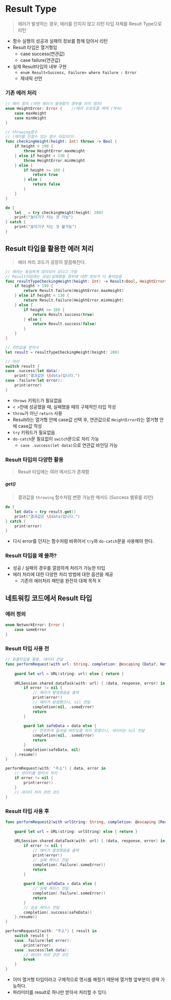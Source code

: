 # Result Type

> 에러가 발생하는 경우, 에러를 던지지 않고 리턴 타입 자체를 Result Type으로 리턴
- 함수 실행의 성공과 실패의 정보를 함께 담아서 리턴
- Result 타입은 열거형임
	- case success(연관값)
	- case failure(연관값)
- 실제 Result타입의 내부 구현
	- `enum Result<Success, Failure> where Failure : Error`
	- 제네릭 선언

### 기존 에러 처리
```swift
// 에러 정의 (어떤 에러가 발생할지 경우를 미리 정의)
enum HeightError: Error {    //에러 프로토콜 채택 (약속)
    case maxHeight
    case minHeight
}

// throwing함수
// (에러를 던잘수 있는 함수 타입이다)
func checkingHeight(height: Int) throws -> Bool {
    if height > 190 {
        throw HeightError.maxHeight
    } else if height < 130 {
        throw HeightError.minHeight
    } else {
        if height >= 160 {
            return true
        } else {
            return false
        }
    }
}

do {
    let _ = try checkingHeight(height: 200)
    print("놀이기구 타는 것 가능")
} catch {
    print("놀이기구 타는 것 불가능")
}
```

## Result 타입을 활용한 에러 처리
> 에러 처리 코드가 굉장히 깔끔해진다.
```swift
// 에러는 동일하게 정의되어 있다고 가정
// Result타입에는 성공/실패했을 경우에 대한 정보가 다 들어있음
func resultTypeCheckingHeight(height: Int) -> Result<Bool, HeightError> {
    if height > 190 {
        return Result.failure(HeightError.maxHeight)
    } else if height < 130 {
        return Result.failure(HeightError.minHeight)
    } else {
        if height >= 160 {
            return Result.success(true)
        } else {
            return Result.success(false)
        }
    }
}

// 리턴값을 받아서
let result = resultTypeCheckingHeight(height: 200)

// 처리
switch result {
case .success(let data):
    print("결과값은 \(data)입니다.")
case .failure(let error):
    print(error)
}
```
- `throws` 키워드가 필요없음
- `< >`안에 성공했을 때, 실패했을 때의 구체적인 타입 작성
- `throw`가 아닌 `return` 사용
- Result라는 열거형 안에 case값 선택 후, 연관값으로 `HeightError`라는 열거형 안에 case값 작성
- `try` 키워드가 필요없음
- `do-catch`문 필요없이 `switch`문으로 처리 가능
	- `case .success(let data)`으로 연관값 바인딩 가능

### Result 타입의 다양한 활용
> Result 타입에는 여러 메서드가 존재함

##### get()
> 결과값을 `throwing` 함수처럼 변환 가능한 메서드 (Success 밸류를 리턴)
```swift
do {
    let data = try result.get()
    print("결과값은 \(data)입니다.")
} catch {
    print(error)
}

```
- 다시 error를 던지는 함수처럼 바뀌어서 `try`와 `do-catch`문을 사용해야 한다.

### Result 타입을 왜 쓸까?
- 성공 / 실패의 경우를 깔끔하게 처리가 가능한 타입
- 에러 처리에 대한 다양한 처리 방법에 대한 옵션을 제공
	- 기존의 에러처리 패턴을 완전히 대체 목적 X

## 네트워킹 코드에서 Result 타입

### 에러 정의
```swift
enum NetworkError: Error {
    case someError
}
```

### Result 타입 사용 전
```swift
// 튜플타입을 활용, 데이터 전달
func performRequest(with url: String, completion: @escaping (Data?, NetworkError?) -> Void) {
    
    guard let url = URL(string: url) else { return }
    
    URLSession.shared.dataTask(with: url) { (data, response, error) in
        if error != nil {
	        // 에러가 발생했음을 출력
            print(error!)
            // 에러가 발생했으니, nil 전달
            completion(nil, .someError)
            return
        }
        
        guard let safeData = data else {
	        // 안전하게 옵셔널 바인딩을 하지 못했으니, 데이터는 nil 전달
            completion(nil, .someError)
            return
        }
        completion(safeData, nil)
    }.resume()
}

performRequest(with: "주소") { data, error in
    // 데이터를 받아서 처리
    if error != nil {
        print(error!)
    }
    // 데이터 처리 관련 코드
}
```

### Result 타입 사용 후
```swift
func performRequest2(with urlString: String, completion: @escaping (Result<Data,NetworkError>) -> Void) {
    
    guard let url = URL(string: urlString) else { return }
    
    URLSession.shared.dataTask(with: url) { (data, response, error) in
        if error != nil {
	        // 에러가 발생했음을 출력
            print(error!)
            // 실패 케이스 전달
            completion(.failure(.someError))
            return
        }
        
        guard let safeData = data else {
	        // 실패 케이스 전달
            completion(.failure(.someError))
            return
        }
	    // 성공 케이스 전달
        completion(.success(safeData))
    }.resume()
}

performRequest2(with: "주소") { result in
    switch result {
    case .failure(let error):
        print(error)
    case .success(let data):
        // 데이터 처리 관련 코드
        break
    }
}
```
- 이미 열거형 타입이라고 구체적으로 명시를 해줬기 때문에 열거형 앞부분이 생략 가능하다.
- 파라미터를 result로 하나만 받아서 처리할 수 있다.